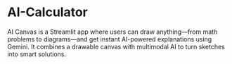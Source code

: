 # AI-Calculator
AI Canvas is a Streamlit app where users can draw anything—from math problems to diagrams—and get instant AI-powered explanations using Gemini. It combines a drawable canvas with multimodal AI to turn sketches into smart solutions.
